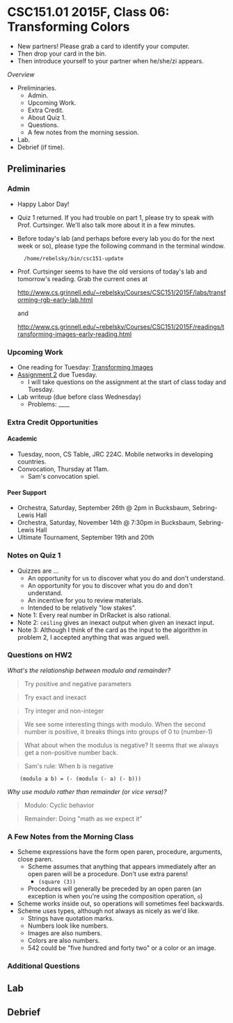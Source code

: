 CSC151.01 2015F, Class 06: Transforming Colors
==============================================

* New partners!  Please grab a card to identify your computer.
* Then drop your card in the bin.
* Then introduce yourself to your partner when he/she/zi appears.

_Overview_

* Preliminaries.
    * Admin.
    * Upcoming Work.
    * Extra Credit.
    * About Quiz 1.
    * Questions.
    * A few notes from the morning session.
* Lab.
* Debrief (if time).

Preliminaries
-------------

### Admin

* Happy Labor Day!
* Quiz 1 returned.  If you had trouble on part 1, please try to speak
  with Prof. Curtsinger.  We'll also talk more about it in a few minutes.
* Before today's lab (and perhaps before every lab you do for the next
  week or so), please type the following command in the terminal window.

        /home/rebelsky/bin/csc151-update

* Prof. Curtsinger seems to have the old versions of today's lab and
  tomorrow's reading.  Grab the current ones at

  <http://www.cs.grinnell.edu/~rebelsky/Courses/CSC151/2015F/labs/transforming-rgb-early-lab.html>

  and

  <http://www.cs.grinnell.edu/~rebelsky/Courses/CSC151/2015F/readings/transforming-images-early-reading.html>

### Upcoming Work

* One reading for Tuesday:
  [Transforming Images](../readings/transforming-images-early-reading.html)
* [Assignment 2](../assignments/assignment.02.html) due Tuesday.  
    * I will take questions on the assignment at the start of class 
      today and Tuesday.
* Lab writeup (due before class Wednesday)
    * Problems: ____

### Extra Credit Opportunities

#### Academic

* Tuesday, noon, CS Table, JRC 224C.  Mobile networks in developing countries.
* Convocation, Thursday at 11am.
    * Sam's convocation spiel.

#### Peer Support

* Orchestra, Saturday, September 26th @ 2pm in Bucksbaum, Sebring-Lewis Hall
* Orchestra, Saturday, November 14th @ 7:30pm in Bucksbaum, Sebring-Lewis Hall
* Ultimate Tournament, September 19th and 20th

### Notes on Quiz 1

* Quizzes are ...
    * An opportunity for us to discover what you do and don't understand.
    * An opportunity for you to discover what you do and don't understand.
    * An incentive for you to review materials.
    * Intended to be relatively "low stakes".
* Note 1: Every real number in DrRacket is also rational.
* Note 2: `ceiling` gives an inexact output when given an inexact input.
* Note 3: Although I think of the card as the input to the algorithm in
  problem 2, I accepted anything that was argued well.

### Questions on HW2
 _What's the relationship between modulo and remainder?_ 
 
> Try positive and negative parameters 

> Try exact and inexact 

> Try integer and non-integer 

> We see some interesting things with modulo.  When the second number
  is positive, it breaks things into groups of 0 to (number-1)

> What about when the modulus is negative?  It seems that we always
  get a non-positive number back.  

> Sam's rule: When b is negative

        (modulo a b) = (- (modulo (- a) (- b)))

_Why use modulo rather than remainder (or vice versa)?_

> Modulo: Cyclic behavior

> Remainder: Doing "math as we expect it"

### A Few Notes from the Morning Class

* Scheme expressions have the form open paren, procedure, arguments,
  close paren.
    * Scheme assumes that anything that appears immediately after an
      open paren will be a procedure.  Don't use extra parens!
        * `(square (3))`
    * Procedures will generally be preceded by an open paren (an exception
      is when you're using the composition operation, `o`)
* Scheme works inside out, so operations will sometimes feel backwards.
* Scheme uses types, although not always as nicely as we'd like.
    * Strings have quotation marks.
    * Numbers look like numbers.
    * Images are also numbers.
    * Colors are also numbers.
    * 542 could be "five hundred and forty two" or a color or an image.

### Additional Questions

Lab
---

Debrief
-------
